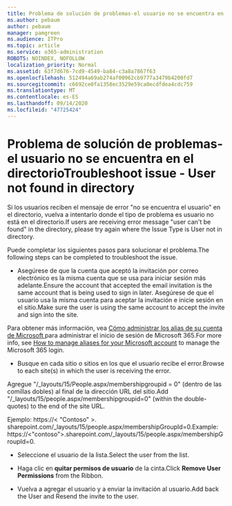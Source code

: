 ```yaml
---
title: Problema de solución de problemas-el usuario no se encuentra en el directorio
ms.author: pebaum
author: pebaum
manager: pamgreen
ms.audience: ITPro
ms.topic: article
ms.service: o365-administration
ROBOTS: NOINDEX, NOFOLLOW
localization_priority: Normal
ms.assetid: 63f7d676-7cd9-4549-ba84-c3a8a7867f63
ms.openlocfilehash: 512494a69ab274af00962cb9777a3479b4200fd7
ms.sourcegitcommit: c6692ce0fa1358ec3529e59ca0ecdfdea4cdc759
ms.translationtype: MT
ms.contentlocale: es-ES
ms.lasthandoff: 09/14/2020
ms.locfileid: "47725424"
---
```

# <a name="troubleshoot-issue---user-not-found-in-directory"></a><span data-ttu-id="73a0b-102">Problema de solución de problemas-el usuario no se encuentra en el directorio</span><span class="sxs-lookup"><span data-stu-id="73a0b-102">Troubleshoot issue - User not found in directory</span></span>

<span data-ttu-id="73a0b-103">Si los usuarios reciben el mensaje de error "no se encuentra el usuario" en el directorio, vuelva a intentarlo donde el tipo de problema es usuario no está en el directorio.</span><span class="sxs-lookup"><span data-stu-id="73a0b-103">If users are receiving error message "user can't be found" in the directory, please try again where the Issue Type is User not in directory.</span></span>

<span data-ttu-id="73a0b-104">Puede completar los siguientes pasos para solucionar el problema.</span><span class="sxs-lookup"><span data-stu-id="73a0b-104">The following steps can be completed to troubleshoot the issue.</span></span>

- <span data-ttu-id="73a0b-105">Asegúrese de que la cuenta que aceptó la invitación por correo electrónico es la misma cuenta que se usa para iniciar sesión más adelante.</span><span class="sxs-lookup"><span data-stu-id="73a0b-105">Ensure the account that accepted the email invitation is the same account that is being used to sign in later.</span></span> <span data-ttu-id="73a0b-106">Asegúrese de que el usuario usa la misma cuenta para aceptar la invitación e inicie sesión en el sitio.</span><span class="sxs-lookup"><span data-stu-id="73a0b-106">Make sure the user is using the same account to accept the invite and sign into the site.</span></span> 

<span data-ttu-id="73a0b-107">Para obtener más información, vea [Cómo administrar los alias de su cuenta de Microsoft </a> para administrar el inicio de sesión de Microsoft 365](https://support.microsoft.com/help/12407/microsoft-account-how-to-manage-aliases).</span><span class="sxs-lookup"><span data-stu-id="73a0b-107">For more info, see [How to manage aliases for your Microsoft account</a> to manage the Microsoft 365 login](https://support.microsoft.com/help/12407/microsoft-account-how-to-manage-aliases).</span></span> 

- <span data-ttu-id="73a0b-108">Busque en cada sitio o sitios en los que el usuario recibe el error.</span><span class="sxs-lookup"><span data-stu-id="73a0b-108">Browse to each site(s) in which the user is receiving the error.</span></span> 

<span data-ttu-id="73a0b-109">Agregue "/_layouts/15/People.aspx/membershipgroupid = 0" (dentro de las comillas dobles) al final de la dirección URL del sitio.</span><span class="sxs-lookup"><span data-stu-id="73a0b-109">Add "/_layouts/15/people.aspx/membershipgroupid=0" (within the double-quotes) to the end of the site URL.</span></span> 

<span data-ttu-id="73a0b-110">Ejemplo: https://< "Contoso" >. sharepoint.com/_layouts/15/people.aspx/membershipGroupId=0.</span><span class="sxs-lookup"><span data-stu-id="73a0b-110">Example: https://<"contoso">.sharepoint.com/_layouts/15/people.aspx/membershipGroupId=0.</span></span>

- <span data-ttu-id="73a0b-111">Seleccione el usuario de la lista.</span><span class="sxs-lookup"><span data-stu-id="73a0b-111">Select the user from the list.</span></span>

- <span data-ttu-id="73a0b-112">Haga clic en **quitar permisos de usuario** de la cinta.</span><span class="sxs-lookup"><span data-stu-id="73a0b-112">Click **Remove User Permissions** from the Ribbon.</span></span> 
-  <span data-ttu-id="73a0b-113">Vuelva a agregar el usuario y a enviar la invitación al usuario.</span><span class="sxs-lookup"><span data-stu-id="73a0b-113">Add back the User and Resend the invite to the user.</span></span>

